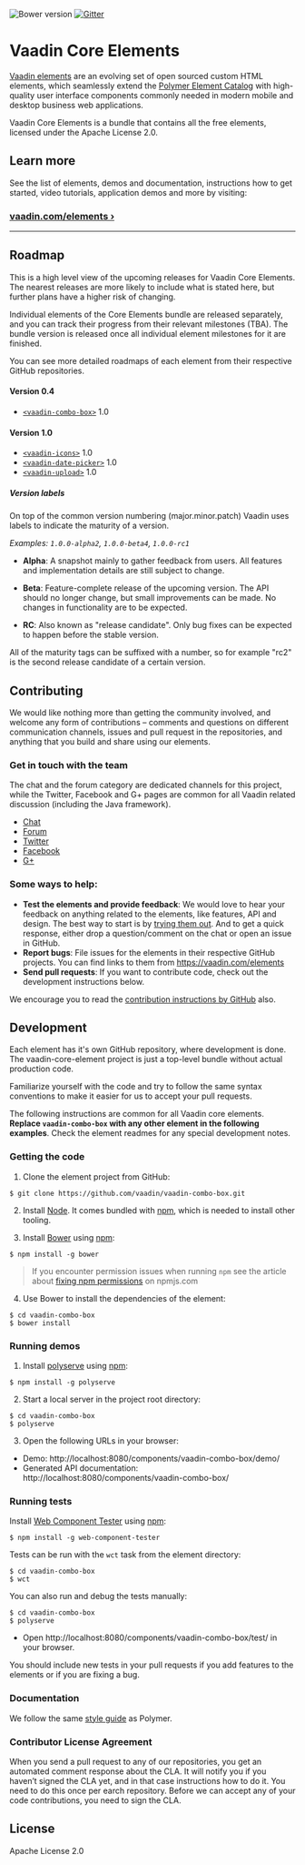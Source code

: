 ![Bower version](https://img.shields.io/bower/v/vaadin-core-elements.svg) [![Gitter](https://badges.gitter.im/Join%20Chat.svg)](https://gitter.im/vaadin/vaadin-core-elements?utm_source=badge&utm_medium=badge&utm_campaign=pr-badge)

# Vaadin Core Elements

[Vaadin elements](https://vaadin.com/elements) are an evolving set of open sourced custom HTML elements, which seamlessly extend the [Polymer Element Catalog](https://elements.polymer-project.org) with high-quality user interface components commonly needed in modern mobile and desktop business web applications.

Vaadin Core Elements is a bundle that contains all the free elements, licensed under the Apache License 2.0.

## Learn more

See the list of elements, demos and documentation, instructions how to get started, video tutorials, application demos and more by visiting:

### [vaadin.com/elements ›](https://vaadin.com/elements)

---

## Roadmap

This is a high level view of the upcoming releases for Vaadin Core Elements. The nearest releases are more likely to include what is stated here, but further plans have a higher risk of changing.

Individual elements of the Core Elements bundle are released separately, and you can track their progress from their relevant milestones (TBA). The bundle version is released once all individual element milestones for it are finished.

You can see more detailed roadmaps of each element from their respective GitHub repositories.

#### Version 0.4
- [`<vaadin-combo-box>`](https://github.com/vaadin/vaadin-combo-box) 1.0

#### Version 1.0
- [`<vaadin-icons>`](https://github.com/vaadin/vaadin-icons) 1.0
- [`<vaadin-date-picker>`](https://github.com/vaadin/vaadin-date-picker) 1.0
- [`<vaadin-upload>`](https://github.com/vaadin/vaadin-upload) 1.0


##### Version labels

On top of the common version numbering (major.minor.patch) Vaadin uses labels to indicate the maturity of a version.

*Examples: `1.0.0-alpha2`, `1.0.0-beta4`, `1.0.0-rc1`*

- **Alpha**: A snapshot mainly to gather feedback from users. All features and implementation details are still subject to change.

- **Beta**: Feature-complete release of the upcoming version. The API should no longer change, but small improvements can be made. No changes in functionality are to be expected.

- **RC**: Also known as "release candidate". Only bug fixes can be expected to happen before the stable version.

All of the maturity tags can be suffixed with a number, so for example "rc2" is the second release candidate of a certain version.

## Contributing

We would like nothing more than getting the community involved, and welcome any form of contributions – comments and questions on different communication channels, issues and pull request in the repositories, and anything that you build and share using our elements.

### Get in touch with the team

The chat and the forum category are dedicated channels for this project, while the Twitter, Facebook and G+ pages are common for all Vaadin related discussion (including the Java framework).

- [Chat](https://gitter.im/vaadin/vaadin-core-elements)
- [Forum](https://vaadin.com/forum/#!/category/9848927)
- [Twitter](https://twitter.com/vaadin)
- [Facebook](https://www.facebook.com/vaadin/)
- [G+](https://plus.google.com/communities/108116678608923665301)

### Some ways to help:

- **Test the elements and provide feedback**: We would love to hear your feedback on anything related to the elements, like features, API and design. The best way to start is by [trying them out](https://vaadin.com/docs/-/part/elements/elements-getting-started.html). And to get a quick response, either drop a question/comment on the chat or open an issue in GitHub.
- **Report bugs**: File issues for the elements in their respective GitHub projects. You can find links to them from https://vaadin.com/elements
- **Send pull requests**: If you want to contribute code, check out the development instructions below.

We encourage you to read the [contribution instructions by GitHub](https://guides.github.com/activities/contributing-to-open-source/#contributing) also.

## Development

Each element has it's own GitHub repository, where development is done. The vaadin-core-element project is just a top-level bundle without actual production code.

Familiarize yourself with the code and try to follow the same syntax conventions to make it easier for us to accept your pull requests.

The following instructions are common for all Vaadin core elements. **Replace `vaadin-combo-box` with any other element in the following examples**. Check the element readmes for any special development notes.

### Getting the code

1. Clone the element project from GitHub:
  
  ```shell
  $ git clone https://github.com/vaadin/vaadin-combo-box.git
  ```

2. Install [Node](https://nodejs.org/en/download/). It comes bundled with [npm](https://npmjs.com), which is needed to install other tooling.

3. Install [Bower](http://bower.io) using [npm](https://npmjs.com): 
  
  ```shell
  $ npm install -g bower
  ```
  
  > If you encounter permission issues when running `npm` see the article about [fixing npm permissions](https://docs.npmjs.com/getting-started/fixing-npm-permissions) on npmjs.com

4. Use Bower to install the dependencies of the element:
  
  ```shell
  $ cd vaadin-combo-box
  $ bower install
  ```

### Running demos

1. Install [polyserve](https://github.com/PolymerLabs/polyserve) using [npm](https://npmjs.com):
  
  ```shell
  $ npm install -g polyserve
  ```

2. Start a local server in the project root directory:
  
  ```shell
  $ cd vaadin-combo-box
  $ polyserve
  ```

3. Open the following URLs in your browser:
  - Demo: http://localhost:8080/components/vaadin-combo-box/demo/
  - Generated API documentation:  http://localhost:8080/components/vaadin-combo-box/

### Running tests

Install [Web Component Tester](https://github.com/Polymer/web-component-tester) using [npm](https://npmjs.com):
```shell
$ npm install -g web-component-tester
```

Tests can be run with the `wct` task from the element directory:

```shell
$ cd vaadin-combo-box
$ wct
```

You can also run and debug the tests manually:
```shell
$ cd vaadin-combo-box
$ polyserve
```
- Open http://localhost:8080/components/vaadin-combo-box/test/ in your browser.

You should include new tests in your pull requests if you add features to the elements or if you are fixing a bug.

### Documentation

We follow the same [style guide](http://polymerelements.github.io/style-guide/) as Polymer.

### Contributor License Agreement

When you send a pull request to any of our repositories, you get an automated comment response about the CLA. It will notify you if you haven’t signed the CLA yet, and in that case instructions how to do it. You need to do this once per earch repository. Before we can accept any of your code contributions, you need to sign the CLA.

## License

Apache License 2.0

